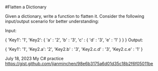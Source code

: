 #Flatten a Dictionary

Given a dictionary, write a function to flatten it. Consider the following input/output scenario for better understanding:

Input:

{
  'Key1': '1',
  'Key2': {
    'a' : '2',
    'b' : '3',
    'c' : {
      'd' : '3',
      'e' : '1'
      }
    }
}
Output:

{
  'Key1': '1',
  'Key2.a': '2',
  'Key2.b' : '3',
  'Key2.c.d' : '3',
  'Key2.c.e' : '1'
}

July 18, 2023
My C# practice
https://gist.github.com/jianminchen/98e6b3175a6d01d35c18b2f6f05011be
